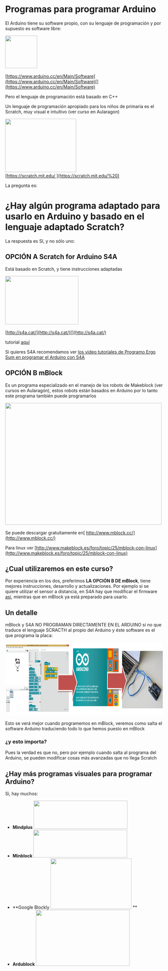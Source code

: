 
# Programas para programar Arduino

El Arduino tiene su software propio, con su lenguaje de programación y por supuesto es software libre:

[<img width="102" height="104" src="https://www.arduino.cc/en/pub/skins/arduinoWide/img/ArduinoAPP-01.svg" />](https://www.arduino.cc/en/Main/Software)

[https://www.arduino.cc/en/Main/Software](https://www.arduino.cc/en/Main/Software)[](https://www.arduino.cc/en/Main/Software)

Pero el lenguaje de programación está basado en C++

Un lenguaje de programación apropiado para los niños de primaria es el Scratch, muy visual e intuitivo (ver curso en Aularagon)

<img width="227" height="170" src="https://blogpedagog.files.wordpress.com/2015/10/scratch_logo.jpg" /><br />[https://scratch.mit.edu/ ](https://scratch.mit.edu/%20)

La pregunta es:

# ¿Hay algún programa adaptado para usarlo en Arduino y basado en el lenguaje adaptado Scratch?

La respuesta es SI, y no sólo uno:

## OPCIÓN A Scratch for Arduino S4A

Está basado en Scratch, y tiene instrucciones adaptadas

<img src="http://s4a.cat/img/logo.png" width="234" height="154" />

[http://s4a.cat/](http://s4a.cat/)[](http://s4a.cat/)

tutorial [aquí](https://issuu.com/susanaoubina/docs/practicando_con_s4a___libro_agosto2)

Si quieres S4A recomendamos ver [los video tutoriales de Programo Ergo Sum en programar el Arduino con S4A](https://www.youtube.com/channel/UCVO_PZL55gOofdG8DMuA74A/playlists?view=50&amp;shelf_id=7&amp;sort=dd)

## OPCIÓN B mBlock

Es un programa especializado en el manejo de los robots de Makeblock (ver cursos en Aularagón), estos robots están basados en Arduino por lo tanto este programa también puede programarlos

<img width="500" height="388" src="http://66.media.tumblr.com/d2949cd218d9678d77cdf61087beb616/tumblr_inline_nj1lt0pIeA1qmn7ka.jpg" />

Se puede descargar gratuitamente en[ http://www.mblock.cc/](http://www.mblock.cc/)

Para linux ver [http://www.makeblock.es/foro/topic/25/mblock-con-linux](http://www.makeblock.es/foro/topic/25/mblock-con-linux)

## ¿Cual utilizaremos en este curso?

Por experiencia en los dos, preferimos **LA OPCIÓN B DE mBlock**, tiene mejores instrucciones, desarrollo y actualizaciones. Por ejemplo si se quiere utilizar el sensor a distancia, en S4A hay que modificar el firmware [así](http://www.catedu.es/javierquintana/TIC/TEMATICOS/Arduino/firmware_ultrasonido.html), mientras que en mBlock ya está preparado para usarlo.

## Un detalle

mBlock y S4A NO PROGRAMAN DIRECTAMENTE EN EL ARDUINO si no que traduce el lenguaje SCRACTH al propio del Arduino y éste software es el que programa la placa:

<img height="232" src="img/mbloc-arduino.png" />

Esto se verá mejor cuando programemos en mBlock, veremos como salta el software Arduino traduciendo todo lo que hemos puesto en mBlock

### ¿y esto importa?

Pues la verdad es que no, pero por ejemplo cuando salta al programa del Arduino, se pueden modificar cosas más avanzadas que no llega Scratch

## ¿Hay más programas visuales para programar Arduino?

Si, hay muchos:

- **Mindplus <img src="http://blog.ardublock.com/wp-content/uploads/2014/09/2-300x90.png" width="300" height="90" />**
- **Minblock <img src="http://blog.ardublock.com/wp-content/uploads/2014/09/3-300x88.png" width="300" height="88" />**
- **Google Blockly <img src="https://lh3.googleusercontent.com/-V3U254SXl9-Q0WD61bg8krSWqhYLC9SyKLsMRqVUHz_GGqEzo5mJCJf5dApo9X2-GVaDoncacSQZtBxocPr3Drd_BgT4w=s688" width="259" height="161" /> **
- **Ardublock <img src="http://blog.ardublock.com/wp-content/uploads/2014/09/8-300x178.png" width="300" height="178" />**

